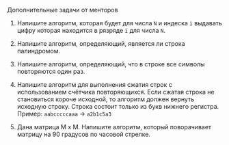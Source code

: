Дополнительные задачи от менторов

1.  Напишите алгоритм, которая будет для числа ```N``` и индеска ```i``` выдавать цифру которая находится в рязряде ```i``` для числа ```N```.

2.  Напишите алгоритм, определяющий, является ли строка палиндромом.

3.  Напишите алгоритм, определяющий, что в строке все символы повторяются один раз.

4.  Напишите алгоритм для выполнения сжатия строк с использованием счётчика повторяющихся. Если сжатая строка не становиться короче исходной, то алгоритм должен вернуть исходную строку. Строка состоит только из букв нижнего регистра. Пример: ```aabcccccaaa``` -> ```a2b1c5a3```

5.  Дана матрица M x M. Напишите алгоритм, который поворачивает матрицу на 90 градусов по часовой стрелке.
